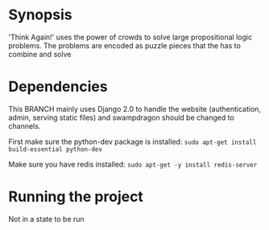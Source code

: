 # Synopsis
'Think Again!' uses the power of crowds to solve large propositional logic problems. The problems are encoded as puzzle pieces that the has to combine and solve

# Dependencies
This BRANCH mainly uses Django 2.0 to handle the website (authentication, admin, serving static files) and swampdragon should be changed to channels.

First make sure the python-dev package is installed:
`sudo apt-get install build-essential python-dev`

Make sure you have redis installed:
`sudo apt-get -y install redis-server`

# Running the project
Not in a state to be run